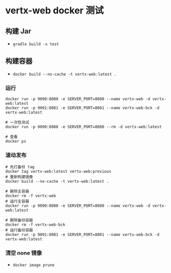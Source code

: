 # vertx-web docker 测试

## 构建 Jar
- `gradle build -x test`

## 构建容器
- `docker build --no-cache -t vertx-web:latest .`

### 运行
```
docker run -p 9090:8080 -e SERVER_PORT=8080 --name vertx-web -d vertx-web:latest
docker run -p 9091:8081 -e SERVER_PORT=8081 --name vertx-web-bck -d vertx-web:latest

# 一次性测试
docker run -p 9090:8080 -e SERVER_PORT=8080 --rm -d vertx-web:latest

# 查看
docker ps
```

### 滚动发布
```
# 先打备份 tag
docker tag vertx-web:latest vertx-web:previous
# 重新构建镜像
docker build --no-cache -t vertx-web:latest .

# 删除主容器
docker rm -f vertx-web
# 运行主容器
docker run -p 9090:8080 -e SERVER_PORT=8080 --name vertx-web -d vertx-web:latest

# 删除备份容器
docker rm -f vertx-web-bck
# 运行备份容器
docker run -p 9091:8081 -e SERVER_PORT=8081 --name vertx-web-bck -d vertx-web:latest
```

### 清空 none 镜像
- `docker image prune`